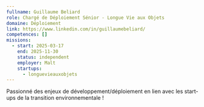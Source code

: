 ```yaml
---
fullname: Guillaume Beliard
role: Chargé de Déploiement Sénior - Longue Vie aux Objets
domaine: Déploiement
link: https://www.linkedin.com/in/guillaumebeliard/
competences: []
missions:
  - start: 2025-03-17
    end: 2025-11-30
    status: independent
    employer: Malt
    startups:
      - longuevieauxobjets
---
```

Passionné des enjeux de développement/déploiement en lien avec les start-ups de la transition environnementale !